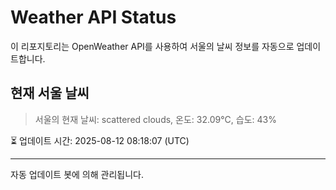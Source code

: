 
# Weather API Status

이 리포지토리는 OpenWeather API를 사용하여 서울의 날씨 정보를 자동으로 업데이트합니다.

## 현재 서울 날씨
> 서울의 현재 날씨: scattered clouds, 온도: 32.09°C, 습도: 43%

⏳ 업데이트 시간: 2025-08-12 08:18:07 (UTC)

---
자동 업데이트 봇에 의해 관리됩니다.
